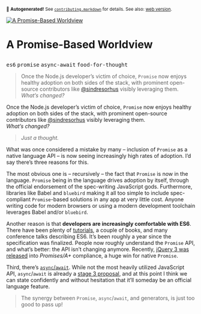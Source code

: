 <sub>&#x1F6A8; <strong>Autogenerated!</strong> See <a href="https://github.com/ponyfoo/articles/tree/noindex/contributing.markdown"><code>contributing.markdown</code></a> for details. See also: <a href="https://ponyfoo.com/articles/promise-worldview">web version</a>.</sub>

<a href="https://ponyfoo.com/articles/promise-worldview"><div><img src="https://i.imgur.com/lrg9mQr.jpg" alt="A Promise-Based Worldview"></div></a>

<h1><p>A Promise-Based Worldview</p></h1>

<p><kbd>es6</kbd> <kbd>promise</kbd> <kbd>async-await</kbd> <kbd>food-for-thought</kbd></p>

<blockquote><p>Once the Node.js developer&#x2019;s victim of choice, <code>Promise</code> now enjoys healthy adoption on both sides of the stack, with prominent open-source contributors like <a href="https://github.com/sindresorhus" target="_blank">@sindresorhus</a> visibly leveraging them.<br>
<em>What&#x2019;s changed?</em></p>
</blockquote>

<div><p>Once the Node.js developer&#x2019;s victim of choice, <code class="md-code md-code-inline">Promise</code> now enjoys healthy adoption on both sides of the stack, with prominent open-source contributors like <a href="https://github.com/sindresorhus" target="_blank">@sindresorhus</a> visibly leveraging them.<br> <em>What&#x2019;s changed?</em></p></div>

<div></div>

<div><blockquote> <p><em>Just a thought.</em></p> </blockquote> <p>What was once considered a mistake by many &#x2013; inclusion of <code class="md-code md-code-inline">Promise</code> as a native language API &#x2013; is now seeing increasingly high rates of adoption. I&#x2019;d say there&#x2019;s three reasons for this.</p></div>

<div><p>The most obvious one is &#x2013; recursively &#x2013; the fact that <code class="md-code md-code-inline">Promise</code> is now in the language. <code class="md-code md-code-inline">Promise</code> being in the language drives adoption by itself, through the official endorsement of the spec-writing JavaScript gods. Furthermore, libraries like Babel and <code class="md-code md-code-inline">bluebird</code> making it all too simple to include spec-compliant <code class="md-code md-code-inline">Promise</code>-based solutions in any app at very little cost. Anyone writing code for modern browsers or using a modern development toolchain leverages Babel and/or <code class="md-code md-code-inline">bluebird</code>.</p> <p>Another reason is that <strong>developers are increasingly comfortable with ES6</strong>. There have been plenty of <a href="https://ponyfoo.com/articles/es6" aria-label="ES6 Overview in 350 Bullet Points on Pony Foo">tutorials</a>, a couple of books, and many conference talks describing ES6. It&#x2019;s been roughly a year since the specification was finalized. People now roughly understand the <code class="md-code md-code-inline">Promise</code> API, and what&#x2019;s better: the API isn&#x2019;t changing anymore. Recently, <a href="https://blog.jquery.com/2016/06/09/jquery-3-0-final-released/" target="_blank" aria-label="jQuery 3.0 Final Released!">jQuery 3 was released</a> into <em>Promises/A+</em> compliance, a huge win for native <code class="md-code md-code-inline">Promise</code>.</p> <p>Third, there&#x2019;s <a href="https://ponyfoo.com/articles/understanding-javascript-async-await" aria-label="Understanding JavaScript&#x2019;s async await on Pony Foo"><code class="md-code md-code-inline">async</code>/<code class="md-code md-code-inline">await</code></a>. While not the most heavily utilized JavaScript API, <code class="md-code md-code-inline">async</code>/<code class="md-code md-code-inline">await</code> is already a <a href="https://github.com/tc39/ecmascript-asyncawait" target="_blank" aria-label="tc39/ecmascript-asyncawait on GitHub">stage 3 proposal</a>, and at this point I think we can state confidently and without hesitation that it&#x2019;ll someday be an official language feature.</p> <blockquote> <p>The synergy between <code class="md-code md-code-inline">Promise</code>, <code class="md-code md-code-inline">async</code>/<code class="md-code md-code-inline">await</code>, and generators, is just too good to pass up!</p> </blockquote></div>
